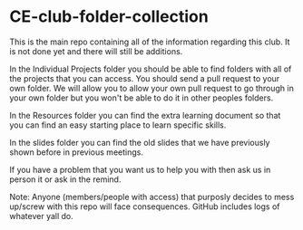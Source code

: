 # CE-club-folder-collection

This is the main repo containing all of the information regarding this club. It is not done yet and there will still be additions.



In the Individual Projects folder you should be able to find folders with all of the projects that you can access. You should send a pull request to your own folder. We will allow you to allow your own pull request to go through in your own folder but you won't be able to do it in other peoples folders.



In the Resources folder you can find the extra learning document so that you can find an easy starting place to learn specific skills.



In the slides folder you can find the old slides that we have previously shown before in previous meetings.



If you have a problem that you want us to help you with then ask us in person it or ask in the remind.



Note: Anyone (members/people with access) that purposly decides to mess up/screw with this repo will face consequences. GitHub includes logs of whatever yall do.

